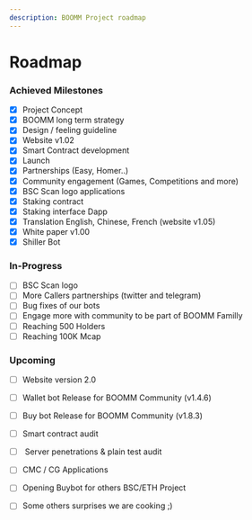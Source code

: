 ```yaml
---
description: BOOMM Project roadmap
---
```


# Roadmap

### **Achieved Milestones**

* [x] Project Concept&#x20;
* [x] BOOMM long term strategy&#x20;
* [x] Design / feeling guideline
* [x] Website v1.02
* [x] Smart Contract development
* [x] Launch&#x20;
* [x] Partnerships (Easy, Homer..)&#x20;
* [x] Community engagement (Games, Competitions and more)
* [x] BSC Scan logo applications
* [x] Staking contract&#x20;
* [x] Staking interface Dapp
* [x] Translation English, Chinese, French (website  v1.05)
* [x] White paper v1.00
* [x] Shiller Bot&#x20;

### In-Progress

* [ ] BSC Scan logo
* [ ] More Callers partnerships (twitter and telegram)
* [ ] Bug fixes of our bots
* [ ] Engage more with community to be part of BOOMM Familly
* [ ] Reaching 500 Holders
* [ ] Reaching 100K Mcap

### Upcoming

* [ ] Website version 2.0
* [ ] Wallet bot Release for BOOMM Community (v1.4.6)&#x20;
* [ ] Buy bot Release for BOOMM Community (v1.8.3)
* [ ] Smart contract audit
* [ ] &#x20;Server penetrations & plain test audit
* [ ] CMC / CG Applications
* [ ] Opening Buybot for others BSC/ETH Project
* [ ] Some others surprises we are cooking ;)

